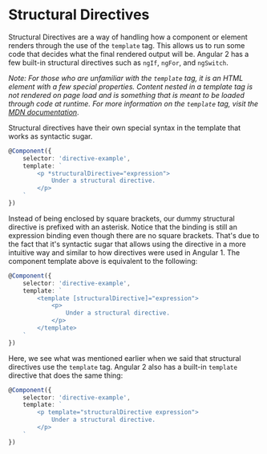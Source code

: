 # Structural Directives

Structural Directives are a way of handling how a component or element renders through the use of the `template` tag. This allows us to run some code that decides what the final rendered output will be. Angular 2 has a few built-in structural directives such as `ngIf`, `ngFor`, and `ngSwitch`.

*Note: For those who are unfamiliar with the `template` tag, it is an HTML element with a few special properties. Content nested in a template tag is not rendered on page load and is something that is meant to be loaded through code at runtime. For more information on the `template` tag, visit the [MDN documentation](https://developer.mozilla.org/en/docs/Web/HTML/Element/template)*.

Structural directives have their own special syntax in the template that works as syntactic sugar.

```typescript
@Component({
    selector: 'directive-example',
    template: `
        <p *structuralDirective="expression">
            Under a structural directive.
        </p>
    `
})
```

Instead of being enclosed by square brackets, our dummy structural directive is prefixed with an asterisk. Notice that the binding is still an expression binding even though there are no square brackets. That's due to the fact that it's syntactic sugar that allows using the directive in a more intuitive way and similar to how directives were used in Angular 1. The component template above is equivalent to the following:

```typescript
@Component({
    selector: 'directive-example',
    template: `
        <template [structuralDirective]="expression">
            <p>
                Under a structural directive.
            </p>
        </template>
    `
})
```


Here, we see what was mentioned earlier when we said that structural directives use the `template` tag. Angular 2 also has a built-in `template` directive that does the same thing:

```typescript
@Component({
    selector: 'directive-example',
    template: `
        <p template="structuralDirective expression">
            Under a structural directive.
        </p>
    `
})
```
